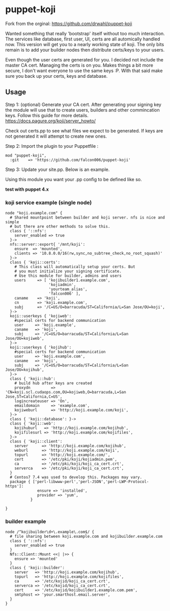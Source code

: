 puppet-koji
===========

Fork from the orginal: https://github.com/drwahl/puppet-koji

Wanted something that really 'bootstrap' itself without too much interaction. The services like database, first user, UI, certs are all automically handled now. This version will get you to a nearly working state of koji. The only bits remain is to add your builder nodes then distribute certs/keys to your users.

Even though the user certs are generated for you. I decided not include the master CA cert. Managing the certs is on you. Makes things a bit more secure, I don't want everyone to use the same keys :P. With that said make sure you back up your certs, keys and database.


## Usage

Step 1:  (optional) Generate your CA cert. After generating your signing key the module will use that to create users, builders and other commincation keys. Follow this guide for more details. https://docs.pagure.org/koji/server_howto/

Check out certs.pp to see what files we expect to be generated. If keys are not generated it will attempt to create new ones.


Step 2: Import the plugin to your Puppetfile :
```puppetfile
mod "puppet-koji",
  :git    => 'https://github.com/falcon006/puppet-koji'
```

Step 3: Update your site.pp. Below is an example.

Using this module you want your .pp config to be defined like so.

**test with puppet 4.x**

### koji service example (single node)

```puppet
node "koji.example.com" {
  # Shared mountpoint between builder and koji server. nfs is nice and simple
  # but there are other methods to solve this.
  class { '::nfs':
    server_enabled => true
  }->
  nfs::server::export{ '/mnt/koji':
    ensure  => 'mounted',
    clients => '10.8.0.0/16(rw,sync,no_subtree_check,no_root_squash)'
  }->
  class { 'koji::certs':
    # This class will automatically setup your certs. But
    # you must initialize your signing certificate.
    # Use this module for builder, admins and users
    users     => [ 'kojibuilder1.example.com',
                   'kojiadmin',
                   'yourteam_alias',
                   'falcon006' ],
    caname    => 'koji',
    cn        => 'koji.example.com',
    subj      => '/C=US/O=barracuda/ST=California/L=San Jose/OU=koji',
  }->
  koji::userkeys { 'kojiweb':
    #special certs for backend communication
    user     => 'koji.example',
    caname   => 'koji',
    subj     => '/C=US/O=barracuda/ST=California/L=San Jose/OU=kojiweb',
  }->
  koji::userkeys { 'kojihub':
    #special certs for backend communication
    user     => 'koji.example.com',
    caname   => 'koji',
    subj     => '/C=US/O=barracuda/ST=California/L=San Jose/OU=kojihub',
  }->
  class { 'koji::hub':
    # build hub after keys are created
    proxydn         => 'CN=koji.scl.cudaops.com,OU=kojiweb,O=barracuda,L=San Jose,ST=California,C=US',
    logincreateuser => 'On',
    emaildomain     => 'example.com',
    kojiweburl      => 'http://koji.example.com/koji',
  }->
  class { 'koji::database': }->
  class { 'koji::web':
    kojihuburl   => 'http://koji.example.com/kojihub',
    kojifilesurl => 'http://koji.example.com/kojifiles',
  }->
  class { 'koji::client':
    server      => 'http://koji.example.com/kojihub',
    weburl      => 'http://koji.example.com/koji',
    topurl      => 'http://koji.example.com/',
    cert        => '/etc/pki/koji/kojiadmin.pem',
    ca          => '/etc/pki/koji/koji_ca_cert.crt',
    serverca    => '/etc/pki/koji/koji_ca_cert.crt',
  }
  # Centos7 7.4 was used to develop this. Packages may vary.
  package { ['perl-libwww-perl','perl-JSON','perl-LWP-Protocol-https']:
              ensure => 'installed',
              provider => 'yum',
           }

}
```
### builder example

```puppet
node /^kojibuilder\d+\.example\.com$/ {
  # file sharing between koji.example.com and kojibuilder.example.com
  class { '::nfs':
    server_enabled => true
  }
  Nfs::Client::Mount <<| |>> {
    ensure => 'mounted'
  }
  class { 'koji::builder':
    server   => 'http://koji.example.com/kojihub',
    topurl   => 'http://koji.example.com/kojifiles',
    ca       => '/etc/kojid/koji_ca_cert.crt',
    serverca => '/etc/kojid/koji_ca_cert.crt',
    cert     => '/etc/kojid/kojibuilder1.example.com.pem',
    smtphost => 'your.smarthost.email.server',
  }
}
```

